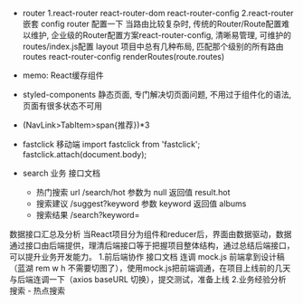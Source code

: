 - router
    1.react-router react-router-dom react-router-config
    2.react-router 嵌套
      config router 配置一下
    当路由比较复杂时, 传统的Router/Route配置难以维护, 企业级的Router配置方案react-router-config, 清晰易管理, 可维护的routes/index.js配置
    layout 项目中总有几种布局, 匹配那个级别的所有路由
    routes react-router-config renderRoutes(route.routes)

- memo: React缓存组件
- styled-components 静态页面, 专门解决切页面问题, 不用过于组件化的语法, 页面有很多状态不可用
- (NavLink>TabItem>span{推荐})*3
- fastclick 移动端
    import fastclick from 'fastclick';
    fastclick.attach(document.body);

- search 业务
  接口文档
  - 热门搜索
    url /search/hot
    参数为 null
    返回值 result.hot
  - 搜索建议
    /suggest?keyword
    参数 keyword
    返回值 albums
  - 搜索结果
    /search?keyword=

数据接口汇总及分析
	当React项目分为组件和reducer后，界面由数据驱动，数据通过接口由后端提供，理清后端接口等于把握项目整体结构，通过总结后端接口，可以提升业务开发能力。
    1.前后端协作
       接口文档
       连调
       	    mock.js
           前端拿到设计稿（蓝湖 rem w h 不需要切图了），使用mock.js把前端调通，在项目上线前的几天与后端连调一下（axios baseURL 切换），提交测试，准备上线
    2.业务经验分析
    	 搜索
         - 热点搜索